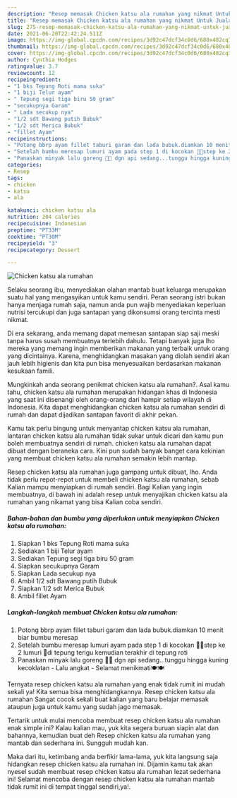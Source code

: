```yaml
---
description: "Resep memasak Chicken katsu ala rumahan yang nikmat Untuk Jualan"
title: "Resep memasak Chicken katsu ala rumahan yang nikmat Untuk Jualan"
slug: 275-resep-memasak-chicken-katsu-ala-rumahan-yang-nikmat-untuk-jualan
date: 2021-06-20T22:42:24.511Z
image: https://img-global.cpcdn.com/recipes/3d92c47dcf34c0d6/680x482cq70/chicken-katsu-ala-rumahan-foto-resep-utama.jpg
thumbnail: https://img-global.cpcdn.com/recipes/3d92c47dcf34c0d6/680x482cq70/chicken-katsu-ala-rumahan-foto-resep-utama.jpg
cover: https://img-global.cpcdn.com/recipes/3d92c47dcf34c0d6/680x482cq70/chicken-katsu-ala-rumahan-foto-resep-utama.jpg
author: Cynthia Hodges
ratingvalue: 3.7
reviewcount: 12
recipeingredient:
- "1 bks Tepung Roti mama suka"
- "1 biji Telur ayam"
- " Tepung segi tiga biru 50 gram"
- "secukupnya Garam"
- " Lada secukup nya"
- "1/2 sdt Bawang putih Bubuk"
- "1/2 sdt Merica Bubuk"
- "fillet Ayam"
recipeinstructions:
- "Potong bbrp ayam fillet taburi garam dan lada bubuk.diamkan 10 menit biar bumbu meresap"
- "Setelah bumbu meresap lumuri ayam pada step 1 di kocokan 🥚🥚step ke 2 lumuri 🍗di tepung terigu kemudian terakhir di tepung roti"
- "Panaskan minyak lalu goreng 🐓🐓 dgn api sedang...tunggu hingga kuning kecoklatan Lalu angkat Selamat menikmati🍽🍽"
categories:
- Resep
tags:
- chicken
- katsu
- ala

katakunci: chicken katsu ala 
nutrition: 204 calories
recipecuisine: Indonesian
preptime: "PT33M"
cooktime: "PT30M"
recipeyield: "3"
recipecategory: Dessert

---
```



![Chicken katsu ala rumahan](https://img-global.cpcdn.com/recipes/3d92c47dcf34c0d6/680x482cq70/chicken-katsu-ala-rumahan-foto-resep-utama.jpg)

Selaku seorang ibu, menyediakan olahan mantab buat keluarga merupakan suatu hal yang mengasyikan untuk kamu sendiri. Peran seorang istri bukan hanya menjaga rumah saja, namun anda pun wajib menyediakan keperluan nutrisi tercukupi dan juga santapan yang dikonsumsi orang tercinta mesti nikmat.

Di era  sekarang, anda memang dapat memesan santapan siap saji meski tanpa harus susah membuatnya terlebih dahulu. Tetapi banyak juga lho mereka yang memang ingin memberikan makanan yang terbaik untuk orang yang dicintainya. Karena, menghidangkan masakan yang diolah sendiri akan jauh lebih higienis dan kita pun bisa menyesuaikan berdasarkan makanan kesukaan famili. 



Mungkinkah anda seorang penikmat chicken katsu ala rumahan?. Asal kamu tahu, chicken katsu ala rumahan merupakan hidangan khas di Indonesia yang saat ini disenangi oleh orang-orang dari hampir setiap wilayah di Indonesia. Kita dapat menghidangkan chicken katsu ala rumahan sendiri di rumah dan dapat dijadikan santapan favorit di akhir pekan.

Kamu tak perlu bingung untuk menyantap chicken katsu ala rumahan, lantaran chicken katsu ala rumahan tidak sukar untuk dicari dan kamu pun boleh membuatnya sendiri di rumah. chicken katsu ala rumahan dapat dibuat dengan beraneka cara. Kini pun sudah banyak banget cara kekinian yang membuat chicken katsu ala rumahan semakin lebih mantap.

Resep chicken katsu ala rumahan juga gampang untuk dibuat, lho. Anda tidak perlu repot-repot untuk membeli chicken katsu ala rumahan, sebab Kalian mampu menyiapkan di rumah sendiri. Bagi Kalian yang ingin membuatnya, di bawah ini adalah resep untuk menyajikan chicken katsu ala rumahan yang nikamat yang bisa Kalian coba sendiri.

<!--inarticleads1-->

##### Bahan-bahan dan bumbu yang diperlukan untuk menyiapkan Chicken katsu ala rumahan:

1. Siapkan 1 bks Tepung Roti mama suka
1. Sediakan 1 biji Telur ayam
1. Sediakan  Tepung segi tiga biru 50 gram
1. Siapkan secukupnya Garam
1. Siapkan  Lada secukup nya
1. Ambil 1/2 sdt Bawang putih Bubuk
1. Siapkan 1/2 sdt Merica Bubuk
1. Ambil fillet Ayam




<!--inarticleads2-->

##### Langkah-langkah membuat Chicken katsu ala rumahan:

1. Potong bbrp ayam fillet taburi garam dan lada bubuk.diamkan 10 menit biar bumbu meresap
1. Setelah bumbu meresap lumuri ayam pada step 1 di kocokan 🥚🥚step ke 2 lumuri 🍗di tepung terigu kemudian terakhir di tepung roti
1. Panaskan minyak lalu goreng 🐓🐓 dgn api sedang...tunggu hingga kuning kecoklatan - Lalu angkat - Selamat menikmati🍽🍽




Ternyata resep chicken katsu ala rumahan yang enak tidak rumit ini mudah sekali ya! Kita semua bisa menghidangkannya. Resep chicken katsu ala rumahan Sangat cocok sekali buat kalian yang baru belajar memasak ataupun juga untuk kamu yang sudah jago memasak.

Tertarik untuk mulai mencoba membuat resep chicken katsu ala rumahan enak simple ini? Kalau kalian mau, yuk kita segera buruan siapin alat dan bahannya, kemudian buat deh Resep chicken katsu ala rumahan yang mantab dan sederhana ini. Sungguh mudah kan. 

Maka dari itu, ketimbang anda berfikir lama-lama, yuk kita langsung saja hidangkan resep chicken katsu ala rumahan ini. Dijamin kamu tak akan nyesel sudah membuat resep chicken katsu ala rumahan lezat sederhana ini! Selamat mencoba dengan resep chicken katsu ala rumahan mantab tidak rumit ini di tempat tinggal sendiri,ya!.

